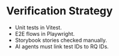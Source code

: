 # Verification Strategy

- Unit tests in Vitest.
- E2E flows in Playwright.
- Storybook stories checked manually.
- AI agents must link test IDs to RQ IDs.
